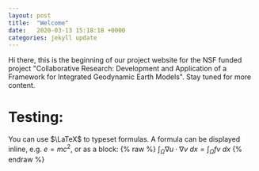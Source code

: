 ```yaml
---
layout: post
title:  "Welcome"
date:   2020-03-13 15:18:18 +0000
categories: jekyll update
---
```


Hi there, this is the beginning of our project website for the NSF funded project "Collaborative Research: Development and Application of a Framework for Integrated Geodynamic Earth Models". Stay tuned for more content.


# Testing:

You can use $\LaTeX$ to typeset formulas. A formula can be displayed inline, e.g. $e=mc^2$, or as a block:
{% raw %}
$\int_\Omega \nabla u \cdot \nabla v~dx = \int_\Omega fv~dx$
{% endraw %}
